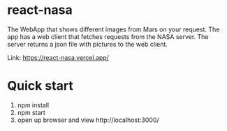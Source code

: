 # react-nasa
The WebApp that shows different images from Mars on your request. The app has a web client that fetches requests from the NASA server. The server returns a json file with pictures to the web client.

Link:  https://react-nasa.vercel.app/

# Quick start

1. npm install
2. npm start
3. open up browser and view http://localhost:3000/


